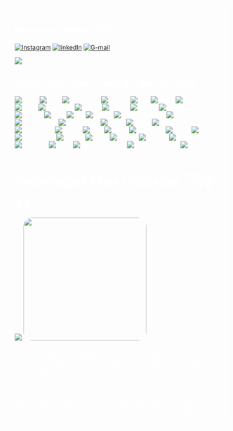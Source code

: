<div style="background-image: url('https://64.media.tumblr.com/25e24cda3a4f2c25a2586cb2eccfc223/886db1edfbdcc880-f5/s1280x1920/77834671d439b7e1d937531c7fc18bef53f8ad00.gif'); background-size: cover; padding: 20px; color: white; backdrop-filter: blur(5px); border-radius: 10px;">

  ### Olá eu sou o Leonardo 🧝🧙🧙🪄

  [![Instagram](https://img.shields.io/badge/Instagram-E4405F?style=for-the-badge&logo=instagram&logoColor=white)](https://www.instagram.com/kynes_price/)
  [![linkedIn](https://img.shields.io/badge/LinkedIn-0077B5?style=for-the-badge&logo=linkedin&logoColor=white)](https://www.linkedin.com/in/leonardo-cardoso-ferreira-de-santana-5499392a3/)
  [![G-mail](https://img.shields.io/badge/Gmail-D14836?style=for-the-badge&logo=gmail&logoColor=white)](https://mail.google.com/mail/u/7/#inbox?compose=GTvVlcSDZqtfnTQSVSBWPGCgmBhKcGdTfTmjjHzVrnkSpSwdBrSHwfShwDwHRCNknPQfpFXpVvcxH)

  ![Your Repository's Stats](https://github-readme-stats.vercel.app/api?username=leonardosantana214&theme=blue-green)

  ## Tecnologias que eu uso no meu dia a dia
  <div style="display:inline-block">
      <img src="https://img.shields.io/badge/HTML5-E34F26?style=for-the-badge&logo=html5&logoColor=white" alt="html5"/>
      <img src="https://img.shields.io/badge/CSS3-1572B6?style=for-the-badge&logo=css3&logoColor=white" alt="css3"/>
      <img src="https://img.shields.io/badge/JavaScript-F7DF1E?style=for-the-badge&logo=javascript&logoColor=black" alt="Javascript"/>
      <img src="https://img.shields.io/badge/MySQL-00000F?style=for-the-badge&logo=mysql&logoColor=white" alt="mySQL"/>
      <img src="https://img.shields.io/badge/PHP-777BB4?style=for-the-badge&logo=php&logoColor=white" alt="php"/>
      <img src="https://img.shields.io/badge/Figma-F24E1E?style=for-the-badge&logo=figma&logoColor=white" alt="figma"/>
      <img src="https://img.shields.io/badge/GIMP-5C5543.svg?style=for-the-badge&logo=GIMP&logoColor=white" alt="gimp"/>
      <img src="https://img.shields.io/badge/React-20232A?style=for-the-badge&logo=react&logoColor=61DAFB" alt="react"/>
      <img src="https://img.shields.io/badge/Bootstrap-563D7C?style=for-the-badge&logo=bootstrap&logoColor=white" alt="bootstrap"/>
      <img src="https://img.shields.io/badge/jQuery-0769AD?style=for-the-badge&logo=jquery&logoColor=white" alt="jquery"/>
      <img src="https://img.shields.io/badge/Node.js-43853D?style=for-the-badge&logo=node.js&logoColor=white" alt="nodejs"/>
      <img src="https://img.shields.io/badge/Python-3776AB.svg?style=for-the-badge&logo=Python&logoColor=white" alt="Python"/>
      <img src="https://img.shields.io/badge/Firebase-DD2C00.svg?style=for-the-badge&logo=Firebase&logoColor=white" alt="Firebase"/>
      <img src="https://img.shields.io/badge/Django-092E20.svg?style=for-the-badge&logo=Django&logoColor=white" alt="Django"/>
      <img src="https://img.shields.io/badge/Flask-000000.svg?style=for-the-badge&logo=Flask&logoColor=white" alt="flask"/>
      <img src="https://img.shields.io/badge/.ENV-ECD53F.svg?style=for-the-badge&logo=dotenv&logoColor=black" alt="env"/>
      <img src="https://img.shields.io/badge/Google%20Gemini-8E75B2.svg?style=for-the-badge&logo=Google-Gemini&logoColor=white" alt="gemini"/>
      <img src="https://img.shields.io/badge/React%20Bootstrap-41E0FD.svg?style=for-the-badge&logo=React-Bootstrap&logoColor=black" alt="react-Boostrap"/>
      <img src="https://img.shields.io/badge/React%20Hook%20Form-EC5990.svg?style=for-the-badge&logo=React-Hook-Form&logoColor=white" alt="react-Hook"/>
      <img src="https://img.shields.io/badge/React%20Query-FF4154.svg?style=for-the-badge&logo=React-Query&logoColor=white" alt="react-Query"/>
      <img src="https://img.shields.io/badge/Create%20React%20App-09D3AC.svg?style=for-the-badge&logo=Create-React-App&logoColor=white" alt="react-Creat"/>
      <img src="https://img.shields.io/badge/JSON-000000.svg?style=for-the-badge&logo=JSON&logoColor=white" alt="JSON"/>
      <img src="https://img.shields.io/badge/ChatBot-0066FF.svg?style=for-the-badge&logo=ChatBot&logoColor=white" alt="CHAT"/>
      <img src="https://img.shields.io/badge/Markdown-000000.svg?style=for-the-badge&logo=Markdown&logoColor=white" alt="MarkDown"/>
      <img src="https://img.shields.io/badge/WordPress-21759B.svg?style=for-the-badge&logo=WordPress&logoColor=white" alt="WordPress"/>
      <img src="https://img.shields.io/badge/Adobe-FF0000.svg?style=for-the-badge&logo=Adobe&logoColor=white" alt="Adobe"/>
      <img src="https://img.shields.io/badge/Dungeons%20&%20Dragons-ED1C24.svg?style=for-the-badge&logo=dungeonsanddragons&logoColor=white" alt="D&D"/>
      <img src="https://img.shields.io/badge/Axios-5A29E4.svg?style=for-the-badge&logo=Axios&logoColor=white" alt="Axios"/>
      <img src="https://img.shields.io/badge/Bluetooth-0082FC.svg?style=for-the-badge&logo=Bluetooth&logoColor=white" alt="Bluetooth"/>
      <img src="https://img.shields.io/badge/CurseForge-F16436.svg?style=for-the-badge&logo=CurseForge&logoColor=white" alt="Curse"/>
      <img src="https://img.shields.io/badge/Expo-000020.svg?style=for-the-badge&logo=Expo&logoColor=white" alt="Expo"/>
      <img src="https://img.shields.io/badge/Framework-000000.svg?style=for-the-badge&logo=Framework&logoColor=white" alt="FrameWork"/>
      <img src="https://img.shields.io/badge/GitHub-181717.svg?style=for-the-badge&logo=GitHub&logoColor=white" alt="GitHub"/>
      <img src="https://img.shields.io/badge/JPEG-8A8A8A.svg?style=for-the-badge&logo=JPEG&logoColor=white" alt="JPEG"/>
      <img src="https://img.shields.io/badge/jQuery-0769AD.svg?style=for-the-badge&logo=jQuery&logoColor=white" alt="Jquery"/>
      <img src="https://img.shields.io/badge/OpenAI-412991.svg?style=for-the-badge&logo=OpenAI&logoColor=white" alt="OpenAi"/>
      <img src="https://img.shields.io/badge/Pinterest-BD081C.svg?style=for-the-badge&logo=Pinterest&logoColor=white" alt="Pinterest"/>
      <img src="https://img.shields.io/badge/Postman-FF6C37.svg?style=for-the-badge&logo=Postman&logoColor=white" alt="Postman"/>
      <img src="https://img.shields.io/badge/remove.bg-54616C.svg?style=for-the-badge&logo=removedotbg&logoColor=white" alt="R-BG"/>
      <img src="https://img.shields.io/badge/Semantic%20UI%20React-35BDB2.svg?style=for-the-badge&logo=Semantic-UI-React&logoColor=white" alt="Semantic React"/>
      <img src="https://img.shields.io/badge/Semantic%20UI%20React-35BDB2.svg?style=for-the-badge&logo=Semantic-UI-React&logoColor=white" alt="Semantic React"/>
      <img src="https://img.shields.io/badge/Stack%20Overflow-F58025.svg?style=for-the-badge&logo=Stack-Overflow&logoColor=white" alt="Stack"/>
      </div> <br><br>


   # Tecnologias Mais Utilizadas 👇👇🧙🧙🧝 <br>
  <img src="https://github-readme-stats.vercel.app/api/top-langs/?username=leonardosantana214&theme=blue-green" />
  <img src="https://64.media.tumblr.com/25e24cda3a4f2c25a2586cb2eccfc223/886db1edfbdcc880-f5/s1280x1920/77834671d439b7e1d937531c7fc18bef53f8ad00.gif" heigth="280px" width="280px" style="border-radius:20px;" /><br>
# Projetos Principais:
* [**PineApple - Company**](https://github.com/leonardosantana214/PineApple-Company) - Pine´s Sports feito em Html, Css e javaScript - Inovador e minimalista
* [**Toranjinha**](https://github.com/leonardosantana214/Toranjinha-3) - Toranjinha feito em Html, Css, javaScript, PhP, mySql - Conforto, PixelArt e Hello World
* [**DyingBrains**](https://github.com/leonardosantana214/DyingBrains) - DyingBrains feito em PhP, Css, MySQL - StreetWear e Inovador 
* [**Cat Assist SESI**](https://github.com/PabloCamiloJesus/cat-assist-web) - Cat Assist SESI feito em React - Inteligencia Artificial e Minimalista 
</div>
